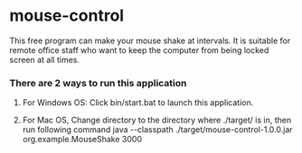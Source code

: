 # mouse-control
This free program can make your mouse shake at intervals. It is suitable for remote office staff who want to keep the computer from being locked screen at all times.

### There are 2 ways to run this application

1. For Windows OS: Click bin/start.bat to launch this application.

2. For Mac OS, Change directory to the directory where ./target/ is in, then run following command
java --classpath ./target/mouse-control-1.0.0.jar org.example.MouseShake 3000

